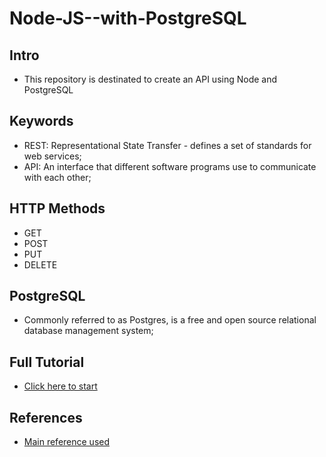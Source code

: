 # Node-JS--with-PostgreSQL

## Intro
- This repository is destinated to create an API using Node and PostgreSQL

## Keywords
- REST: Representational State Transfer - defines a set of standards for web services;
- API: An interface that different software programs use to communicate with each other;

## HTTP Methods
- GET
- POST
- PUT
- DELETE

## PostgreSQL
- Commonly referred to as Postgres, is a free and open source relational database management system;

## Full Tutorial
- [Click here to start](https://github.com/jvlessa/Node-JS--with-PostgreSQL/wiki/Full-Tutorial)

## References
- [Main reference used](https://blog.logrocket.com/setting-up-a-restful-api-with-node-js-and-postgresql-d96d6fc892d8/)
